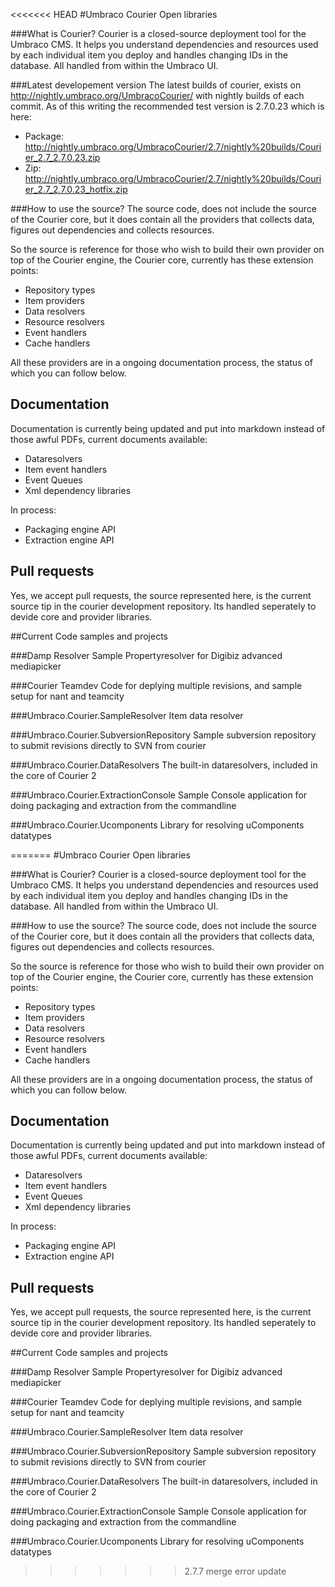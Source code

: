 <<<<<<< HEAD
#Umbraco Courier Open libraries	

###What is Courier?
Courier is a closed-source deployment tool for the Umbraco CMS. It helps you understand dependencies and resources used by each individual item you deploy and handles changing IDs in the database. All handled from within the Umbraco UI.

###Latest developement version
The latest builds of courier, exists on http://nightly.umbraco.org/UmbracoCourier/ with nightly builds of each commit. 
As of this writing the recommended test version is 2.7.0.23 which is here:

* Package: http://nightly.umbraco.org/UmbracoCourier/2.7/nightly%20builds/Courier_2.7_2.7.0.23.zip
* Zip: http://nightly.umbraco.org/UmbracoCourier/2.7/nightly%20builds/Courier_2.7_2.7.0.23_hotfix.zip


###How to use the source?
The source code, does not include the source of the Courier core, but it does contain all the providers that collects data, figures out dependencies and collects resources. 

So the source is  reference for those who wish to build their own provider on top of the Courier engine, the Courier core, currently has these extension points:

* Repository types
* Item providers
* Data resolvers
* Resource resolvers
* Event handlers
* Cache handlers

All these providers are in a ongoing documentation process, the status of which you can follow below.

## Documentation
Documentation is currently being updated and put into markdown instead of those awful PDFs, current documents available:

* Dataresolvers
* Item event handlers
* Event Queues
* Xml dependency libraries

In process:

* Packaging engine API
* Extraction engine API

## Pull requests
Yes, we accept pull requests, the source represented here, is the current source tip in the courier development repository. Its handled seperately to devide core and provider libraries.


##Current Code samples and projects

###Damp Resolver
Sample Propertyresolver for Digibiz advanced mediapicker

###Courier Teamdev
Code for deplying multiple revisions, and sample setup for nant and teamcity

###Umbraco.Courier.SampleResolver
Item data resolver

###Umbraco.Courier.SubversionRepository
Sample subversion repository to submit revisions directly to SVN from courier

###Umbraco.Courier.DataResolvers
The built-in dataresolvers, included in the core of Courier 2

###Umbraco.Courier.ExtractionConsole
Sample Console application for doing packaging and extraction from the commandline

###Umbraco.Courier.Ucomponents
Library for resolving uComponents datatypes

=======
#Umbraco Courier Open libraries	

###What is Courier?
Courier is a closed-source deployment tool for the Umbraco CMS. It helps you understand dependencies and resources used by each individual item you deploy and handles changing IDs in the database. All handled from within the Umbraco UI.

###How to use the source?
The source code, does not include the source of the Courier core, but it does contain all the providers that collects data, figures out dependencies and collects resources. 

So the source is  reference for those who wish to build their own provider on top of the Courier engine, the Courier core, currently has these extension points:

* Repository types
* Item providers
* Data resolvers
* Resource resolvers
* Event handlers
* Cache handlers

All these providers are in a ongoing documentation process, the status of which you can follow below.

## Documentation
Documentation is currently being updated and put into markdown instead of those awful PDFs, current documents available:

* Dataresolvers
* Item event handlers
* Event Queues
* Xml dependency libraries

In process:

* Packaging engine API
* Extraction engine API

## Pull requests
Yes, we accept pull requests, the source represented here, is the current source tip in the courier development repository. Its handled seperately to devide core and provider libraries.


##Current Code samples and projects

###Damp Resolver
Sample Propertyresolver for Digibiz advanced mediapicker

###Courier Teamdev
Code for deplying multiple revisions, and sample setup for nant and teamcity

###Umbraco.Courier.SampleResolver
Item data resolver

###Umbraco.Courier.SubversionRepository
Sample subversion repository to submit revisions directly to SVN from courier

###Umbraco.Courier.DataResolvers
The built-in dataresolvers, included in the core of Courier 2

###Umbraco.Courier.ExtractionConsole
Sample Console application for doing packaging and extraction from the commandline

###Umbraco.Courier.Ucomponents
Library for resolving uComponents datatypes

>>>>>>> 2.7.7 merge error update
